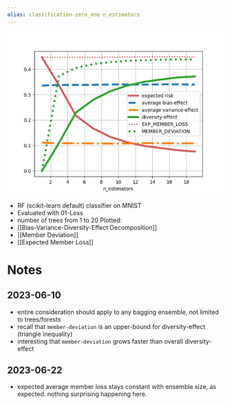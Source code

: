 ```yaml
---
alias: classification-zero_one n_estimators
---
```

![Plot](plot.png)

- RF (scikit-learn default) classifier on MNIST
- Evaluated with 01-Loss
- number of trees from 1 to 20
Plotted:
- [[Bias-Variance-Diversity-Effect Decomposition]]
- [[Member Deviation]]
- [[Expected Member Loss]]
# Notes
## 2023-06-10
- entire consideration should apply to any bagging ensemble, not limited to trees/forests
- recall that `member-deviation` is an upper-bound for diversity-effect (triangle inequality)
- interesting that `member-deviation` grows faster than overall diversity-effect
## 2023-06-22
- expected average member loss stays constant with ensemble size, as expected. nothing surprising happening here.
